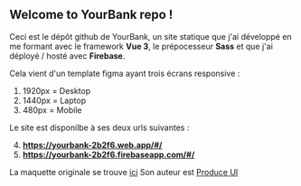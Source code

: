 ## Welcome to YourBank repo !

Ceci est le dépôt github de YourBank, un site statique que j'ai développé en me formant  avec le framework **Vue 3**, le prépocesseur  **Sass** et que j'ai déployé / hosté avec **Firebase**.

Cela vient d'un template figma ayant trois écrans responsive :

 1. 1920px = Desktop
 2. 1440px = Laptop
 3. 480px = Mobile
 
 Le site est disponilbe à ses deux urls suivantes : 
 
 4. **https://yourbank-2b2f6.web.app/#/**
 5. **https://yourbank-2b2f6.firebaseapp.com/#/**

La maquette originale se trouve [ici](https://www.figma.com/community/file/1298887728670431393)
Son auteur est [Produce UI](https://www.figma.com/@produce_ui)


